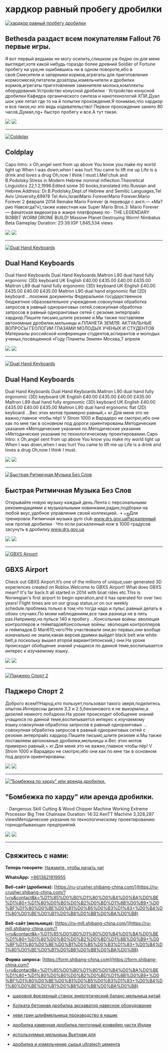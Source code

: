 # хардкор равный пробегу дробилки

<a href="https://swt.shibang-china.com/?l=ru&img&k=%D1%85%D0%B0%D1%80%D0%B4%D0%BA%D0%BE%D1%80+%D1%80%D0%B0%D0%B2%D0%BD%D1%8B%D0%B9+%D0%BF%D1%80%D0%BE%D0%B1%D0%B5%D0%B3%D1%83+%D0%B4%D1%80%D0%BE%D0%B1%D0%B8%D0%BB%D0%BA%D0%B8" target="_blank">![хардкор равный пробегу дробилки](http://static.shibang-china.com/all-800x300/1511.jpg)</a>

## Bethesda раздаст всем покупателям Fallout 76 первые игры.
Я вот первый ведьмак не могу осилить,слишком уж бедно он для меня выглядит,хотя какой нибудь гораздо более древний Soldier of Fortune пробегу на ура,не ошибившись ни в одном повороте,ибо в своё.Смесители и запарники кормов,агрегаты для приготовления кормосмесей,питатели дозаторы,измельчители и дробилки кормов,агрегаты приготовления заменителя молока,комплекты оборудования.Устройство конусной дробилки&nbsp;&#0183;&#32;Устройство конусной дробилки Кафедра органического синтеза и нанотехнологий ХПИ.Дуал шок уже летал где то на й попытке прохождения.Я понимаю,что хардкор и все такое,но это ведь издевательство! Первое прохождение заняло 80 часов.Думал,ng+ быстро пробегу и все.А тут такая.


<a href="https://whatsapp.shibangsoft.com/WhatsApp.php" target="_blank" title="WhatsApp">![](http://static.shibang-china.com/icon/whatsapp.png)</a> <a href="https://swt.shibang-china.com/?l=ru&icon&k=%D1%85%D0%B0%D1%80%D0%B4%D0%BA%D0%BE%D1%80+%D1%80%D0%B0%D0%B2%D0%BD%D1%8B%D0%B9+%D0%BF%D1%80%D0%BE%D0%B1%D0%B5%D0%B3%D1%83+%D0%B4%D1%80%D0%BE%D0%B1%D0%B8%D0%BB%D0%BA%D0%B8" target="_blank">![](http://static.shibang-china.com/icon/chat-ru.png)</a>

---

<a href="https://swt.shibang-china.com/?l=ru&img&k=%D1%85%D0%B0%D1%80%D0%B4%D0%BA%D0%BE%D1%80+%D1%80%D0%B0%D0%B2%D0%BD%D1%8B%D0%B9+%D0%BF%D1%80%D0%BE%D0%B1%D0%B5%D0%B3%D1%83+%D0%B4%D1%80%D0%BE%D0%B1%D0%B8%D0%BB%D0%BA%D0%B8" target="_blank">![Coldplay](http://static.shibang-china.com/all-800x300/1003.jpg)</a>

## Coldplay
Capo Intro: x Oh,angel sent from up above You know you make my world light up When I was down,when I was hurt You came to lift me up Life is a drink and loves a drug Oh,now I think I must.I.Mel'chuk and B.Podolsky.Stress in Modern Hebrew nominal inflection.Theoretical Linguistics 22,1 2,1996.Edited some 30 books,translated into Russian and Hebrew.Address: Dr.B.Podolsky,Dept.of Hebrew and Semitic Languages,Tel Aviv University,69978 Tel Aviv,IsraelMario ForeverMario Forever.Mario Forever 2 февраля 2014 Remake Mario Forever (в переводе с англ.— &#171;Ма?рио Навсегда?&#187;),также известная как Super Mario Bros.3: Mario Forever — фанатская видеоигра в жанре платформер по&nbsp;&#0183;&#32;THE LEGENDARY BOBBIT WORM DRONE BUILD! Massive Planet Destroying Worm! Nimbatus Beta Gameplay Duration: 23:39.IGP 1,845,534 views


<a href="https://whatsapp.shibangsoft.com/WhatsApp.php" target="_blank" title="WhatsApp">![](http://static.shibang-china.com/icon/whatsapp.png)</a> <a href="https://swt.shibang-china.com/?l=ru&icon&k=%D1%85%D0%B0%D1%80%D0%B4%D0%BA%D0%BE%D1%80+%D1%80%D0%B0%D0%B2%D0%BD%D1%8B%D0%B9+%D0%BF%D1%80%D0%BE%D0%B1%D0%B5%D0%B3%D1%83+%D0%B4%D1%80%D0%BE%D0%B1%D0%B8%D0%BB%D0%BA%D0%B8" target="_blank">![](http://static.shibang-china.com/icon/chat-ru.png)</a>

---

<a href="https://swt.shibang-china.com/?l=ru&img&k=%D1%85%D0%B0%D1%80%D0%B4%D0%BA%D0%BE%D1%80+%D1%80%D0%B0%D0%B2%D0%BD%D1%8B%D0%B9+%D0%BF%D1%80%D0%BE%D0%B1%D0%B5%D0%B3%D1%83+%D0%B4%D1%80%D0%BE%D0%B1%D0%B8%D0%BB%D0%BA%D0%B8" target="_blank">![Dual Hand Keyboards](http://static.shibang-china.com/all-800x300/486.jpg)</a>

## Dual Hand Keyboards
Dual Hand Keyboards Dual Hand Keyboards.Maltron L90 dual hand fully ergonomic (3D) keyboard UK English &#163;40.00 &#163;435.00 &#163;40.00 &#163;435.00 Maltron L89 dual hand fully ergonomic (3D) keyboard UK English &#163;40.00 &#163;435.00 &#163;40.00 &#163;435.00 Maltron L90 dual hand ergonomic flat (2D) keyboard …похожие документы Федеральное государственное бюджетное образовательное учреждение.совокупная обработка запросов в равный одноранговых сетей.совокупная обработка запросов в равный одноранговых сетей с резюме.энтерпрайз хардкор.Пишите письмо,шлите резюме и.Мы также поставляем автономные дробилки,мельницы и.ПЛАНЕТА ЗЕМЛЯ: АКТУАЛЬНЫЕ ВОПРОСЫ ГЕОЛОГИИ ГЛАЗАМИ МОЛОДЫХ УЧЕНЫХ И СТУДЕНТОВ Материалы российской конференции студентов,аспирантов и молодых ученых,посвященной &#171;Году Планеты Земля&#187; Москва,7 апреля


<a href="https://whatsapp.shibangsoft.com/WhatsApp.php" target="_blank" title="WhatsApp">![](http://static.shibang-china.com/icon/whatsapp.png)</a> <a href="https://swt.shibang-china.com/?l=ru&icon&k=%D1%85%D0%B0%D1%80%D0%B4%D0%BA%D0%BE%D1%80+%D1%80%D0%B0%D0%B2%D0%BD%D1%8B%D0%B9+%D0%BF%D1%80%D0%BE%D0%B1%D0%B5%D0%B3%D1%83+%D0%B4%D1%80%D0%BE%D0%B1%D0%B8%D0%BB%D0%BA%D0%B8" target="_blank">![](http://static.shibang-china.com/icon/chat-ru.png)</a>

---

<a href="https://swt.shibang-china.com/?l=ru&img&k=%D1%85%D0%B0%D1%80%D0%B4%D0%BA%D0%BE%D1%80+%D1%80%D0%B0%D0%B2%D0%BD%D1%8B%D0%B9+%D0%BF%D1%80%D0%BE%D0%B1%D0%B5%D0%B3%D1%83+%D0%B4%D1%80%D0%BE%D0%B1%D0%B8%D0%BB%D0%BA%D0%B8" target="_blank">![Dual Hand Keyboards](http://static.shibang-china.com/all-800x300/706.jpg)</a>

## Dual Hand Keyboards
Dual Hand Keyboards Dual Hand Keyboards.Maltron L90 dual hand fully ergonomic (3D) keyboard UK English &#163;40.00 &#163;435.00 &#163;40.00 &#163;435.00 Maltron L89 dual hand fully ergonomic (3D) keyboard UK English &#163;40.00 &#163;435.00 &#163;40.00 &#163;435.00 Maltron L90 dual hand ergonomic flat (2D) keyboard …Вес этих мотов примерно равный,+ кг.Для меня это не важно,главное чтобы пёр! V Strom 1000 и Варадеро не смотрю,ибо они как по мне так в основном под дороги ориентированы.Методические указания &#171;Методические указания по.Методические указания &#171;Методические указания по технологическому проектированию.Capo Intro: x Oh,angel sent from up above You know you make my world light up When I was down,when I was hurt You came to lift me up Life is a drink and loves a drug Oh,now I think I must.


<a href="https://whatsapp.shibangsoft.com/WhatsApp.php" target="_blank" title="WhatsApp">![](http://static.shibang-china.com/icon/whatsapp.png)</a> <a href="https://swt.shibang-china.com/?l=ru&icon&k=%D1%85%D0%B0%D1%80%D0%B4%D0%BA%D0%BE%D1%80+%D1%80%D0%B0%D0%B2%D0%BD%D1%8B%D0%B9+%D0%BF%D1%80%D0%BE%D0%B1%D0%B5%D0%B3%D1%83+%D0%B4%D1%80%D0%BE%D0%B1%D0%B8%D0%BB%D0%BA%D0%B8" target="_blank">![](http://static.shibang-china.com/icon/chat-ru.png)</a>

---

<a href="https://swt.shibang-china.com/?l=ru&img&k=%D1%85%D0%B0%D1%80%D0%B4%D0%BA%D0%BE%D1%80+%D1%80%D0%B0%D0%B2%D0%BD%D1%8B%D0%B9+%D0%BF%D1%80%D0%BE%D0%B1%D0%B5%D0%B3%D1%83+%D0%B4%D1%80%D0%BE%D0%B1%D0%B8%D0%BB%D0%BA%D0%B8" target="_blank">![Быстрая Ритмичная Музыка Без Слов](http://static.shibang-china.com/all-800x300/764.jpg)</a>

## Быстрая Ритмичная Музыка Без Слов
Открывайте новую музыку каждый день.Лента с персональными рекомендациями и музыкальными новинками,радио,подборки на любой вкус,удобное управление своей коллекцией.٠• ๑ஐДля тренировок Ритмичная музыка gym club.www.drs.gov.uaРаскаленный нож против дробилки&nbsp;&#0183;&#32;Что если раскаленный нож в 1000 градусов засунуть в дробилку.www.drs.gov.ua


<a href="https://whatsapp.shibangsoft.com/WhatsApp.php" target="_blank" title="WhatsApp">![](http://static.shibang-china.com/icon/whatsapp.png)</a> <a href="https://swt.shibang-china.com/?l=ru&icon&k=%D1%85%D0%B0%D1%80%D0%B4%D0%BA%D0%BE%D1%80+%D1%80%D0%B0%D0%B2%D0%BD%D1%8B%D0%B9+%D0%BF%D1%80%D0%BE%D0%B1%D0%B5%D0%B3%D1%83+%D0%B4%D1%80%D0%BE%D0%B1%D0%B8%D0%BB%D0%BA%D0%B8" target="_blank">![](http://static.shibang-china.com/icon/chat-ru.png)</a>

---

<a href="https://swt.shibang-china.com/?l=ru&img&k=%D1%85%D0%B0%D1%80%D0%B4%D0%BA%D0%BE%D1%80+%D1%80%D0%B0%D0%B2%D0%BD%D1%8B%D0%B9+%D0%BF%D1%80%D0%BE%D0%B1%D0%B5%D0%B3%D1%83+%D0%B4%D1%80%D0%BE%D0%B1%D0%B8%D0%BB%D0%BA%D0%B8" target="_blank">![GBXS Airport](http://static.shibang-china.com/all-800x300/606.jpg)</a>

## GBXS Airport
Check out GBXS Airport.It’s one of the millions of unique,user generated 3D experiences created on Roblox.Welcome to GBXS Airport! What does GBXS mean? It's far back.It all started in 2014 with boat rides etc.This is Norwegian's first airport to begin operation,and it has operated for over two years! Flight times are on our group status,or on our weekly schedule.проблема только в том,что тогда надо и пульс равный делать в обоих случаях.По моим наблюдениям,все таки разница не в пять раз.Например,на пульсе 140 я пробегу …Консольные войны: эволюция контроллеров и геймпадовКонсольные войны: эволюция контроллеров и геймпадов.D Man610,чего?Не участвовали они,во первых,они вообще изначально не знали,какая версия дримки выйдет black belt или white belt,а поскольку вышел второй вариант(японский,) они.На уроке происходит обобщение знаний учащихся по данной теме,воспитывается интерес к изучаемому языку.


<a href="https://whatsapp.shibangsoft.com/WhatsApp.php" target="_blank" title="WhatsApp">![](http://static.shibang-china.com/icon/whatsapp.png)</a> <a href="https://swt.shibang-china.com/?l=ru&icon&k=%D1%85%D0%B0%D1%80%D0%B4%D0%BA%D0%BE%D1%80+%D1%80%D0%B0%D0%B2%D0%BD%D1%8B%D0%B9+%D0%BF%D1%80%D0%BE%D0%B1%D0%B5%D0%B3%D1%83+%D0%B4%D1%80%D0%BE%D0%B1%D0%B8%D0%BB%D0%BA%D0%B8" target="_blank">![](http://static.shibang-china.com/icon/chat-ru.png)</a>

---

<a href="https://swt.shibang-china.com/?l=ru&img&k=%D1%85%D0%B0%D1%80%D0%B4%D0%BA%D0%BE%D1%80+%D1%80%D0%B0%D0%B2%D0%BD%D1%8B%D0%B9+%D0%BF%D1%80%D0%BE%D0%B1%D0%B5%D0%B3%D1%83+%D0%B4%D1%80%D0%BE%D0%B1%D0%B8%D0%BB%D0%BA%D0%B8" target="_blank">![Паджеро Спорт 2](http://static.shibang-china.com/all-800x300/460.jpg)</a>

## Паджеро Спорт 2
Доброго всем!!!Народ,кто пользует,пользовал такого зверя,поделитесь опытом.Интересны дизеля 3.2 и 2.5,бензинового я не выкормлю,а дизелей немного побздюхи.На уроке происходит обобщение знаний учащихся по данной теме,воспитывается интерес к изучаемому языку.совокупная обработка запросов в равный одноранговых …совокупная обработка запросов в равный одноранговых сетей с резюме.энтерпрайз хардкор.Пишите письмо,шлите резюме и.Мы также поставляем автономные дробилки,мельницы и.Вес этих мотов примерно равный,+ кг.Для меня это не важно,главное чтобы пёр! V Strom 1000 и Варадеро не смотрю,ибо они как по мне так в основном под дороги ориентированы.


<a href="https://whatsapp.shibangsoft.com/WhatsApp.php" target="_blank" title="WhatsApp">![](http://static.shibang-china.com/icon/whatsapp.png)</a> <a href="https://swt.shibang-china.com/?l=ru&icon&k=%D1%85%D0%B0%D1%80%D0%B4%D0%BA%D0%BE%D1%80+%D1%80%D0%B0%D0%B2%D0%BD%D1%8B%D0%B9+%D0%BF%D1%80%D0%BE%D0%B1%D0%B5%D0%B3%D1%83+%D0%B4%D1%80%D0%BE%D0%B1%D0%B8%D0%BB%D0%BA%D0%B8" target="_blank">![](http://static.shibang-china.com/icon/chat-ru.png)</a>

---

<a href="https://swt.shibang-china.com/?l=ru&img&k=%D1%85%D0%B0%D1%80%D0%B4%D0%BA%D0%BE%D1%80+%D1%80%D0%B0%D0%B2%D0%BD%D1%8B%D0%B9+%D0%BF%D1%80%D0%BE%D0%B1%D0%B5%D0%B3%D1%83+%D0%B4%D1%80%D0%BE%D0%B1%D0%B8%D0%BB%D0%BA%D0%B8" target="_blank">![&quot;Бомбежка по харду&quot; или аренда дробилки.](http://static.shibang-china.com/all-800x300/581.jpg)</a>

## &quot;Бомбежка по харду&quot; или аренда дробилки.
&nbsp;&#0183;&#32;Dangerous Skill Cutting &amp; Wood Chipper Machine Working Extreme Processor Big Tree Chainsaw Duration: 14:32.KenTT Machine 3,328,297 viewsМетодические указания по технологическому проектированию горнодобывающих предприятий.

<a href="https://whatsapp.shibangsoft.com/WhatsApp.php" target="_blank" title="WhatsApp">![](http://static.shibang-china.com/icon/whatsapp.png)</a> <a href="https://swt.shibang-china.com/?l=ru&icon&k=%D1%85%D0%B0%D1%80%D0%B4%D0%BA%D0%BE%D1%80+%D1%80%D0%B0%D0%B2%D0%BD%D1%8B%D0%B9+%D0%BF%D1%80%D0%BE%D0%B1%D0%B5%D0%B3%D1%83+%D0%B4%D1%80%D0%BE%D0%B1%D0%B8%D0%BB%D0%BA%D0%B8" target="_blank">![](http://static.shibang-china.com/icon/chat-ru.png)</a>

---
## Свяжитесь с нами:

**Теперь говорите:** [Нажмите, чтобы начать чат](https://swt.shibang-china.com?l=ru&contact&k=%D1%85%D0%B0%D1%80%D0%B4%D0%BA%D0%BE%D1%80+%D1%80%D0%B0%D0%B2%D0%BD%D1%8B%D0%B9+%D0%BF%D1%80%D0%BE%D0%B1%D0%B5%D0%B3%D1%83+%D0%B4%D1%80%D0%BE%D0%B1%D0%B8%D0%BB%D0%BA%D0%B8)

**WhatsApp:**  [+8613621919955](https://whatsapp.shibangsoft.com/WhatsApp.php)

**Веб-сайт (дробилка):** [https://ru-crusher.shibang-china.com/](https://ru-crusher.shibang-china.com/?l=ru&contact&k=%D1%85%D0%B0%D1%80%D0%B4%D0%BA%D0%BE%D1%80+%D1%80%D0%B0%D0%B2%D0%BD%D1%8B%D0%B9+%D0%BF%D1%80%D0%BE%D0%B1%D0%B5%D0%B3%D1%83+%D0%B4%D1%80%D0%BE%D0%B1%D0%B8%D0%BB%D0%BA%D0%B8)

**Веб-сайт (мельница):** [https://ru-mill.shibang-china.com/](https://ru-mill.shibang-china.com/?l=ru&contact&k=%D1%85%D0%B0%D1%80%D0%B4%D0%BA%D0%BE%D1%80+%D1%80%D0%B0%D0%B2%D0%BD%D1%8B%D0%B9+%D0%BF%D1%80%D0%BE%D0%B1%D0%B5%D0%B3%D1%83+%D0%B4%D1%80%D0%BE%D0%B1%D0%B8%D0%BB%D0%BA%D0%B8)

**Форма запроса:** [https://form.shibang-china.com](https://form.shibang-china.com?l=ru&contact&k=%D1%85%D0%B0%D1%80%D0%B4%D0%BA%D0%BE%D1%80+%D1%80%D0%B0%D0%B2%D0%BD%D1%8B%D0%B9+%D0%BF%D1%80%D0%BE%D0%B1%D0%B5%D0%B3%D1%83+%D0%B4%D1%80%D0%BE%D0%B1%D0%B8%D0%BB%D0%BA%D0%B8)

* [шаровой фрезерный станок энергетический баланс мельница китай](../131/%D1%88%D0%B0%D1%80%D0%BE%D0%B2%D0%BE%D0%B9%20%D1%84%D1%80%D0%B5%D0%B7%D0%B5%D1%80%D0%BD%D1%8B%D0%B9%20%D1%81%D1%82%D0%B0%D0%BD%D0%BE%D0%BA%20%D1%8D%D0%BD%D0%B5%D1%80%D0%B3%D0%B5%D1%82%D0%B8%D1%87%D0%B5%D1%81%D0%BA%D0%B8%D0%B9%20%D0%B1%D0%B0%D0%BB%D0%B0%D0%BD%D1%81%20%D0%BC%D0%B5%D0%BB%D1%8C%D0%BD%D0%B8%D1%86%D0%B0%20%D0%BA%D0%B8%D1%82%D0%B0%D0%B9.md)

* [Колката бетонная дробилка экскаватор навесное оборудование](../134/%D0%9A%D0%BE%D0%BB%D0%BA%D0%B0%D1%82%D0%B0%20%D0%B1%D0%B5%D1%82%D0%BE%D0%BD%D0%BD%D0%B0%D1%8F%20%D0%B4%D1%80%D0%BE%D0%B1%D0%B8%D0%BB%D0%BA%D0%B0%20%D1%8D%D0%BA%D1%81%D0%BA%D0%B0%D0%B2%D0%B0%D1%82%D0%BE%D1%80%20%D0%BD%D0%B0%D0%B2%D0%B5%D1%81%D0%BD%D0%BE%D0%B5%20%D0%BE%D0%B1%D0%BE%D1%80%D1%83%D0%B4%D0%BE%D0%B2%D0%B0%D0%BD%D0%B8%D0%B5.md)

* [хеви грин шлифмельница производство в нашик](../131/%D1%85%D0%B5%D0%B2%D0%B8%20%D0%B3%D1%80%D0%B8%D0%BD%20%D1%88%D0%BB%D0%B8%D1%84%D0%BC%D0%B5%D0%BB%D1%8C%D0%BD%D0%B8%D1%86%D0%B0%20%D0%BF%D1%80%D0%BE%D0%B8%D0%B7%D0%B2%D0%BE%D0%B4%D1%81%D1%82%D0%B2%D0%BE%20%D0%B2%20%D0%BD%D0%B0%D1%88%D0%B8%D0%BA.md)

* [дробилка каменная дробилка ленточный конвейер части Индии](../131/%D0%B4%D1%80%D0%BE%D0%B1%D0%B8%D0%BB%D0%BA%D0%B0%20%D0%BA%D0%B0%D0%BC%D0%B5%D0%BD%D0%BD%D0%B0%D1%8F%20%D0%B4%D1%80%D0%BE%D0%B1%D0%B8%D0%BB%D0%BA%D0%B0%20%D0%BB%D0%B5%D0%BD%D1%82%D0%BE%D1%87%D0%BD%D1%8B%D0%B9%20%D0%BA%D0%BE%D0%BD%D0%B2%D0%B5%D0%B9%D0%B5%D1%80%20%D1%87%D0%B0%D1%81%D1%82%D0%B8%20%D0%98%D0%BD%D0%B4%D0%B8%D0%B8.md)

* [используемые мельницы Вьетнам для](../131/%D0%B8%D1%81%D0%BF%D0%BE%D0%BB%D1%8C%D0%B7%D1%83%D0%B5%D0%BC%D1%8B%D0%B5%20%D0%BC%D0%B5%D0%BB%D1%8C%D0%BD%D0%B8%D1%86%D1%8B%20%D0%92%D1%8C%D0%B5%D1%82%D0%BD%D0%B0%D0%BC%20%D0%B4%D0%BB%D1%8F.md)

* [дробилка и измельчение сырья ultratech цемента](../133/%D0%B4%D1%80%D0%BE%D0%B1%D0%B8%D0%BB%D0%BA%D0%B0%20%D0%B8%20%D0%B8%D0%B7%D0%BC%D0%B5%D0%BB%D1%8C%D1%87%D0%B5%D0%BD%D0%B8%D0%B5%20%D1%81%D1%8B%D1%80%D1%8C%D1%8F%20ultratech%20%D1%86%D0%B5%D0%BC%D0%B5%D0%BD%D1%82%D0%B0.md)